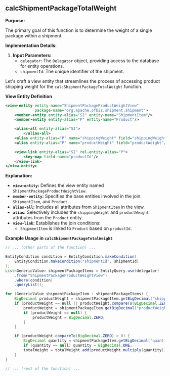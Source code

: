 

## calcShipmentPackageTotalWeight

**Purpose:**

The primary goal of this function is to determine the weight of a single package within a shipment. 

**Implementation Details:**

1.  **Input Parameters:**
    *   `delegator`: The `Delegator` object, providing access to the database for entity operations.
    *   `shipmentId`: The unique identifier of the shipment.


Let's craft a view entity that streamlines the process of accessing product shipping weight for the `calcShipmentPackageTotalWeight` function.

**View Entity Definition**

```xml
<view-entity entity-name="ShipmentPackageProductWeightView"
             package-name="org.apache.ofbiz.shipment.shipment"> 
    <member-entity entity-alias="SI" entity-name="ShipmentItem"/>
    <member-entity entity-alias="P" entity-name="Product"/>

    <alias-all entity-alias="SI">
        </alias-all>
    <alias entity-alias="P" name="shippingWeight" field="shippingWeight"/>
    <alias entity-alias="P" name="productWeight" field="productWeight"/>

    <view-link entity-alias="SI" rel-entity-alias="P">
        <key-map field-name="productId"/>
    </view-link>
</view-entity>
```

**Explanation:**

*   **`view-entity`:** Defines the view entity named `ShipmentPackageProductWeightView`.
*   **`member-entity`:** Specifies the base entities involved in the join: `ShipmentItem`, and `Product`.
*   **`alias-all`:** Includes all attributes from `ShipmentItem` in the view.
*   **`alias`:** Selectively includes the `shippingWeight` and `productWeight` attributes from the `Product` entity.
*   **`view-link`:** Establishes the join conditions:
    *   `ShipmentItem` is linked to `Product` based on `productId`.

**Example Usage in `calcShipmentPackageTotalWeight`**

```java
// ... (other parts of the function) ...

EntityCondition condition = EntityCondition.makeCondition(
    EntityCondition.makeCondition("shipmentId", shipmentId)
);
List<GenericValue> shipmentPackageItems = EntityQuery.use(delegator)
    .from("ShipmentPackageProductWeightView")
    .where(condition)
    .queryList();

for (GenericValue shipmentPackageItem : shipmentPackageItems) {
    BigDecimal productWeight = shipmentPackageItem.getBigDecimal("shippingWeight");
    if (productWeight == null || productWeight.compareTo(BigDecimal.ZERO) == 0) {
        productWeight = shipmentPackageItem.getBigDecimal("productWeight");
        if (productWeight == null) {
            productWeight = BigDecimal.ZERO;
        }
    }

    if (productWeight.compareTo(BigDecimal.ZERO) > 0) {
        BigDecimal quantity = shipmentPackageItem.getBigDecimal("quantity");
        if (quantity == null) quantity = BigDecimal.ONE;
        totalWeight = totalWeight.add(productWeight.multiply(quantity));
    }
}

// ... (rest of the function) ...
```
